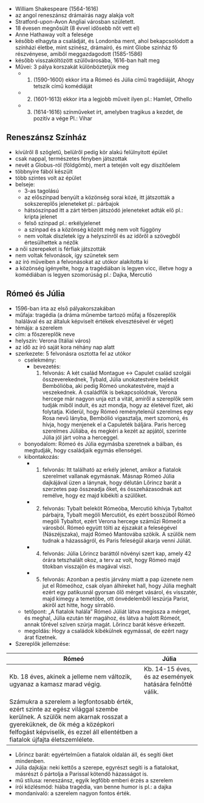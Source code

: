 - William Shakespeare (1564-1616)
- az angol reneszánsz drámaírás nagy alakja volt
- Stratford-upon-Avon Angliai városban született.
- 18 évesen megnősült (8 évvel idősebb nőt vett el)
- Anne Hathaway volt a felesége
- később elhagyta a családját, és Londonba ment, ahol bekapcsolódott a színházi életbe, mint színész, drámaíró, és mint Globe színház fő részvényese, amiből meggazdagodott (1585-1586) 
- később visszaköltözött szülővárosába, 1616-ban halt meg 
- Művei: 3 pálya korszakát különböztetjük meg 
	- 1. (1590-1600) ekkor írta a Rómeó és Júlia című tragédiáját, Ahogy tetszik című komédiáját
	- 2. (1601-1613) ekkor írta a legjobb műveit ilyen pl.: Hamlet, Othello
	- 3. (1614-1616) színműveket írt, amelyben tragikus a kezdet, de pozitív a vége Pl.: Vihar

## Reneszánsz Színház

- kívülről 8 szögletű, belülről pedig kör alakú felülnyitott épület 
- csak nappal, természetes fényben játszottak
- nevét a Globus-ról (földgömb), mert a tetején volt egy díszítőelem
- többnyire fából készült
- több szintes volt az épület
- belseje: 
	- 3-as tagolású
	- az előszínpad benyúlt a közönség sorai közé, itt játszották a sokszereplős jeleneteket pl.: párbajok
	- hátsószínpad itt a zárt térben játszódó jeleneteket adták elő pl.: kripta jelenet
	- felső színpad pl.: erkélyjelenet
	- a színpad és a közönség között még nem volt függöny 
	- nem voltak díszletek így a helyszínről és az időről a szövegből értesülhettek a nézők
- a női szerepeket is férfiak játszották
- nem voltak felvonások, így szünetek sem
- az író műveiben a felvonásokat az utókor alakította ki
- a közönség igényelte, hogy a tragédiában is legyen vicc, illetve hogy a komédiában is legyen szomorúság pl.: Dajka, Mercutió

## Rómeó és Júlia

- 1596-ban írta az első pályakorszakában 
- műfaja: tragédia (a dráma műnembe tartozó műfaj a főszereplők halálával és az általuk képviselt értékek elvesztésével ér véget) 
- témája: a szerelem 
- cím: a főszereplők neve
- helyszín: Verona (Itáliai város)
- az idő az író saját kora néhány nap alatt
- szerkezete: 5 felvonásra osztotta fel az utókor
	- cselekmény: 
		- bevezetés: 
			1. felvonás: A két család Montague <-> Capulet család szolgái összeverekednek, Tybald, Júlia unokatestvére beleköt Bembólióba, aki pedig Rómeó unokatestvére, majd a veszekednek. A családfők is bekapcsolódnak, Verona hercege már nagyon unja ezt a vitát, amiről a szereplők sem tudják miből indult, és azt mondja, hogy az életével fizet, aki folytatja. Kiderül, hogy Rómeó reménytelenül szerelmes egy Rosa nevű lányba, Bembólió vigasztalja, mert szomorú, és hívja, hogy menjenek el a Capuleték báljára. Paris herceg szerelmes Júliába, és megkéri a kezét az apjától, szerinte Júlia jól járt volna a herceggel.
	- bonyodalom: Rómeó és Júlia egymásba szeretnek a bálban, és megtudják, hogy családjaik egymás ellenségei.
	- kibontakozás: 
		- 1. felvonás: Itt található az erkély jelenet, amikor a fiatalok szerelmet vallanak egymásnak. Másnap Rómeó Júlia dajkájával üzen a lánynak, hogy délután Lőrincz barát a szerzetes pap összeadja őket, és összeházasodnak azt remélve, hogy ez majd kibékíti a szülőket. 
		- 2. felvonás: Tybalt beleköt Rómeóba, Mercutió kihívja Tybaltot párbajra, Tybalt megöli Mercutiót, és ezért bosszúból Rómeó megöli Tybaltot, ezért Verona hercege száműzi Rómeót a városból. Rómeó együtt tölti az éjszakát a feleségével (Nászéjszaka), majd Rómeó Mantovába szökik. A szülők nem tudnak a házasságról, és Paris feleségül akarja venni Júliát. 
		- 4. felvonás: Júlia Lőrincz baráttól növényi szert kap, amely 42 órára tetszhalált okoz, a terv az volt, hogy Rómeó majd titokban visszajön és magával viszi. 
		- 5. felvonás: Azonban a pestis járvány miatt a pap üzenete nem jut el Rómeóhoz, csak olyan álhíreket hall, hogy Júlia meghalt ezért egy patikusnál gyorsan ölő mérget vásárol, és visszatér, majd kimegy a temetőbe, ott önvédelemből leszúrja Parist, akiről azt hitte, hogy sírrabló.
	- tetőpont: „A fiatalok halála” Rómeó Júliát látva megissza a mérget, és meghal, Júlia ezután tér magához, és látva a halott Rómeót, annak tőrével szíven szúrja magát. Lőrincz barát késve érkezett.
	- megoldás: Hogy a családok kibékülnek egymással, de ezért nagy árat fizetnek.
- Szereplők jellemzése:

| Rómeó                                                                                                                                                                                                                                         | Júlia                                                    |
| --------------------------------------------------------------------------------------------------------------------------------------------------------------------------------------------------------------------------------------------- | -------------------------------------------------------- |
| Kb. 18 éves, akinek a jelleme nem változik, ugyanaz a kamasz marad végig.                                                                                                                                                                     | Kb. 14-15 éves, és az események hatására felnőtté válik. |
| Számukra a szerelem a legfontosabb érték, ezért szinte az egész világgal szembe kerülnek. A szülők nem akarnak rosszat a gyereküknek, de ők még a középkori felfogást képviselik, és ezzel áll ellentétben a fiatalok újfajta életszemlélete. |                                                          |
- Lőrincz barát: egyértelműen a fiatalok oldalán áll, és segíti őket mindenben.
- Júlia dajkája: neki kettős a szerepe, egyrészt segíti is a fiatalokat, másrészt ő pártolja a Parissal kötendő házasságot is.
- mű stílusa: reneszánsz, egyik legfőbb emberi érzés a szerelem
- írói közlésmód: hiába tragédia, van benne humor is pl.: a dajka
- mondanivaló: a szerelem nagyon fontos érték.